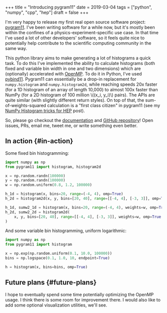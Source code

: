 +++
title = "Introducing pygram11"
date = 2019-03-04
tags = ["python", "numpy", "cpp", "hep"]
draft = false
+++

I'm very happy to release my first real open source software
project: [pygram11](https://github.com/drdavis/pygram11). I've been writing software for a while now, but
it's mostly been within the confines of a
physics-experiment-specific use case. In that time I've used a lot
of other developers' software, so it feels quite nice to
potentially help contribute to the scientific computing community
in the same way.

This python library aims to make generating a lot of histograms a
quick task. To do this I've implemented the ability to calculate
histograms (both fixed and variable bin width in one and two
dimensions) which are (optionally) accelerated with [OpenMP](https://www.openmp.org/). To do
it in Python, I've used [pybind11](https://github.com/pybind/pybind11). Pygram11 can essentially be a
drop-in replacement for `numpy.histogram` and `numpy.histogram2d`,
while reaching speeds 20x faster (for a 1D histogram of an array of
length 10,000) to almost 100x faster than NumPy (for a 2D histogram
of 100 million \\((x\_i, y\_i)\\) pairs). The APIs are quite similar
(with slightly different return styles). On top of that, the
sum-of-weights-squared calculation is a "first class citizen" in
pygram11 (see my [NumPy Histogram tricks for HEP](https://ddavis.io/posts/2018-02-08-numpy-histograms/) post).

So, please go checkout the [documentation](https://pygram11.readthedocs.io/) and [GitHub repository](https://github.com/drdavis/pygram11)!
Open issues, PRs, email me, tweet me, or write something even
better.


## In action {#in-action}

Some fixed bin histogramming:

```python
import numpy as np
from pygram11 import histogram, histogram2d

x = np.random.randn(100000)
y = np.random.randn(100000)
w = np.random.uniform(0.8, 1.2, 100000)

h_1d = histogram(x, bins=20, range=(-4, 4), omp=True)
h_2d = histogram2d(x, y, bins=[20, 40], range=[[-4, 4], [-3, 3]], omp=True)

h_1d, sumw2_1d = histogram(x, bins=20, range=(-4, 4), weights=w, omp=True)
h_2d, sumw2_2d = histogram2d(
    x, y, bins=[20, 40], range=[[-4, 4], [-3, 3]], weights=w, omp=True
)
```

And some variable bin histogramming, uniform logarithmic:

```python
import numpy as np
from pygram11 import histogram

x = np.exp(np.random.uniform(0.1, 10.0, 100000))
bins = np.logspace(0.1, 1.0, 10, endpoint=True)

h = histogram(x, bins=bins, omp=True)
```


## Future plans {#future-plans}

I hope to eventually spend some time potentially optimizing the
OpenMP usage. I think there is some room for improvement there. I
would also like to add some optional visualization utilities,
we'll see.
